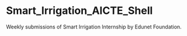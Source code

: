 # Smart_Irrigation_AICTE_Shell
Weekly submissions of Smart Irrigation Internship by Edunet Foundation.
